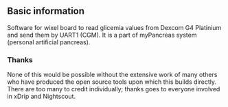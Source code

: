 ## Basic information
Software for wixel board to read glicemia values from Dexcom G4 Platinium and send them by UART1 (CGM). It is a part of myPancreas system (personal artificial pancreas). 

### Thanks
None of this would be possible without the extensive work of many others who have produced the open source tools upon which this builds directly.  There are too many to credit individually; thanks goes to everyone involved in xDrip and Nightscout.
